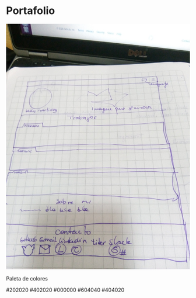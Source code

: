 # Portafolio


<img src="assets/img/trazado.jpg">



Paleta de colores


#202020
#402020
#000000
#604040
#404020
